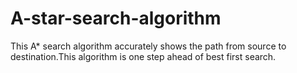 # A-star-search-algorithm

This A* search algorithm accurately shows the path from source to destination.This algorithm is one step ahead of best first search.

